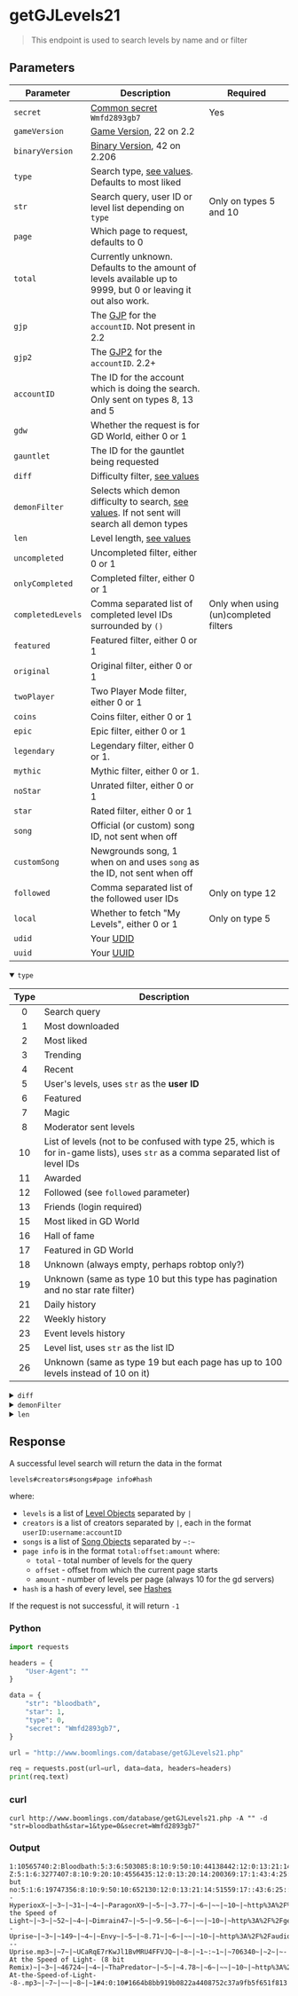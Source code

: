 # getGJLevels21

> This endpoint is used to search levels by name and or filter

## Parameters

| Parameter         | Description                                                                                                   | Required                              |
| ----------------- | ------------------------------------------------------------------------------------------------------------- | ------------------------------------- |
| `secret`          | [Common secret](/reference/secrets.md) `Wmfd2893gb7`                                                          | Yes                                   |
| `gameVersion`     | [Game Version](#), 22 on 2.2                                                                                  |                                       |
| `binaryVersion`   | [Binary Version](#), 42 on 2.206                                                                              |                                       |
| `type`            | Search type, [see values](#type). Defaults to most liked                                                      |                                       |
| `str`             | Search query, user ID or level list depending on `type`                                                       | Only on types 5 and 10                |
| `page`            | Which page to request, defaults to 0                                                                          |                                       |
| `total`           | Currently unknown. Defaults to the amount of levels available up to 9999, but 0 or leaving it out also work.  |                                       |
| `gjp`             | The [GJP](/topics/encryption/gjp.md) for the `accountID`. Not present in 2.2                                  |                                       |
| `gjp2`            | The [GJP2](/topics/encryption/gjp.md) for the `accountID`. 2.2+                                               |                                       |
| `accountID`       | The ID for the account which is doing the search. Only sent on types 8, 13 and 5                              |                                       |
| `gdw`             | Whether the request is for GD World, either 0 or 1                                                            |                                       |
| `gauntlet`        | The ID for the gauntlet being requested                                                                       |                                       |
| `diff`            | Difficulty filter, [see values](#diff)                                                                        |                                       |
| `demonFilter`     | Selects which demon difficulty to search, [see values](#demonFilter). If not sent will search all demon types |                                       |
| `len`             | Level length, [see values](#len)                                                                              |                                       |
| `uncompleted`     | Uncompleted filter, either 0 or 1                                                                             |                                       |
| `onlyCompleted`   | Completed filter, either 0 or 1                                                                               |                                       |
| `completedLevels` | Comma separated list of completed level IDs surrounded by `()`                                                | Only when using (un)completed filters |
| `featured`        | Featured filter, either 0 or 1                                                                                |                                       |
| `original`        | Original filter, either 0 or 1                                                                                |                                       |
| `twoPlayer`       | Two Player Mode filter, either 0 or 1                                                                         |                                       |
| `coins`           | Coins filter, either 0 or 1                                                                                   |                                       |
| `epic`            | Epic filter, either 0 or 1                                                                                    |                                       |
| `legendary`       | Legendary filter, either 0 or 1.                                                                              |                                       |
| `mythic`          | Mythic filter, either 0 or 1.                                                                                 |                                       |
| `noStar`          | Unrated filter, either 0 or 1                                                                                 |                                       |
| `star`            | Rated filter, either 0 or 1                                                                                   |                                       |
| `song`            | Official (or custom) song ID, not sent when off                                                               |                                       |
| `customSong`      | Newgrounds song, 1 when on and uses `song` as the ID, not sent when off                                       |                                       |
| `followed`        | Comma separated list of the followed user IDs                                                                 | Only on type 12                       |
| `local`           | Whether to fetch "My Levels", either 0 or 1                                                                   | Only on type 5                        |
| `udid`            | Your [UDID](/topics/encryption/id.md)                                                                         |                                       |
| `uuid`            | Your [UUID](/topics/encryption/id.md)                                                                         |                                       |
<details open id="type">
    <summary><code>type</code></summary>

| Type | Description                                                                       |
| :--: | --------------------------------------------------------------------------------- |
|  0   | Search query                                                                      |
|  1   | Most downloaded                                                                   |
|  2   | Most liked                                                                        |
|  3   | Trending                                                                          |
|  4   | Recent                                                                            |
|  5   | User's levels, uses `str` as the **user ID**                                      |
|  6   | Featured                                                                          |
|  7   | Magic                                                                             |
|  8   | Moderator sent levels                                                             |
|  10  | List of levels (not to be confused with type 25, which is for in-game lists), uses `str` as a comma separated list of level IDs |
|  11  | Awarded                                                                           |
|  12  | Followed (see `followed` parameter)                                               |
|  13  | Friends (login required)                                                          |
|  15  | Most liked in GD World                                                            |
|  16  | Hall of fame                                                                      |
|  17  | Featured in GD World                                                              |
|  18  | Unknown (always empty, perhaps robtop only?)                                      |
|  19  | Unknown (same as type 10 but this type has pagination and no star rate filter)    |
|  21  | Daily history                                                                     |
|  22  | Weekly history                                                                    |
|  23  | Event levels history                                                              | 
|  25  | Level list, uses `str` as the list ID                                             |
|  26  | Unknown (same as type 19 but each page has up to 100 levels instead of 10 on it)  |

</details>

<details id="diff">
    <summary><code>diff</code></summary>

| diff | Description                                                |
| :--: | ---------------------------------------------------------- |
|  -1  | N/A                                                        |
|  -2  | Demons (see `demonFilter` for specifying demon difficulty) |
|  1   | Easy                                                       |
|  2   | Normal                                                     |
|  3   | Hard                                                       |
|  4   | Harder                                                     |
|  5   | Insane                                                     |

</details>

<details id="demonFilter">
    <summary><code>demonFilter</code></summary>

| demonFilter | Description   |
| :---------: | ------------- |
|      1      | Easy demon    |
|      2      | Medium demon  |
|      3      | Hard demon    |
|      4      | Insane demon  |
|      5      | Extreme demon |

</details>

<details id="len">
    <summary><code>len</code></summary>

| len | Value  |
| :-: | ------ |
|  0  | Tiny   |
|  1  | Short  |
|  2  | Medium |
|  3  | Long   |
|  4  | XL     |

</details>

## Response

A successful level search will return the data in the format

```
levels#creators#songs#page info#hash
```

where:

- `levels` is a list of [Level Objects](/resources/client/level-components/level-object.md)  separated by `|`
- `creators` is a list of creators separated by `|`, each in the format `userID:username:accountID`
- `songs` is a list of [Song Objects](/resources/server/song.md) separated by `~:~`
- `page info` is in the format `total:offset:amount` where:
  - `total` - total number of levels for the query
  - `offset` - offset from which the current page starts
  - `amount` - number of levels per page (always 10 for the gd servers)
- `hash` is a hash of every level, see [Hashes](/resources/server/hashes.md?id=getgjlevels)
<!-- should the hash be explained here or on its own page like how the old docs had a page for CHK -->
<!-- no it should be explained on a separate page -Unsimply <3 -->

If the request is not successful, it will return `-1`


<!-- tabs:start -->

### **Python**

```py
import requests

headers = {
    "User-Agent": ""
}

data = {
    "str": "bloodbath",
    "star": 1,
    "type": 0,
    "secret": "Wmfd2893gb7",
}

url = "http://www.boomlings.com/database/getGJLevels21.php"

req = requests.post(url=url, data=data, headers=headers)
print(req.text)
```

### **curl**

```plain
curl http://www.boomlings.com/database/getGJLevels21.php -A "" -d "str=bloodbath&star=1&type=0&secret=Wmfd2893gb7"
```

<!-- tabs:end -->

### Output

```
1:10565740:2:Bloodbath:5:3:6:503085:8:10:9:50:10:44138442:12:0:13:21:14:2375318:17:1:43:6:25::18:10:19:10330:42:0:45:24746:3:V2hvc2UgYmxvb2Qgd2lsbCBiZSBzcGlsdCBpbiB0aGUgQmxvb2RiYXRoPyBXaG8gd2lsbCB0aGUgdmljdG9ycyBiZT8gSG93IG1hbnkgd2lsbCBzdXJ2aXZlPyBHb29kIGx1Y2suLi4=:15:3:30:7679228:31:0:37:0:38:0:39:0:46:1:47:2:35:467339|1:21761387:2:Bloodbath Z:5:1:6:3277407:8:10:9:20:10:4556435:12:0:13:20:14:200369:17:1:43:4:25::18:10:19:17840:42:0:45:0:3:UmVtYWtlIG9mIEJCLCBidXQgU2hvcnRlciBhbmQgbXVjaCBlYXNpZXIgWEQgTW9yZSBvZiBhIGdhbWVwbGF5IGxldmVsISAgSnVzdCBhIGZ1biBlYXN5IGRlbW9uLiBWZXJpZmllZCBCeSBYaW9kYXplciEgRW5qb3kgOkQ=:15:3:30:0:31:0:37:3:38:1:39:10:46:1:47:2:35:223469|1:64968478:2:Bloodbath but no:5:1:6:19747356:8:10:9:50:10:652130:12:0:13:21:14:51559:17::43:6:25::18:8:19:24992:42:0:45:23233:3:Qmxvb2RiYXRoLCBJdCdzIG5vdCBldmVuIHRoaXM=:15:3:30:0:31:0:37:0:38:1:39:8:46:1:47:2:35:706340|1:75795864:2:Bloodbath:5:2:6:12348083:8:10:9:40:10:88763:12:0:13:21:14:4326:17::43:5:25::18:7:19:25025:42:0:45:55947:3:VGhhbmtzIHRvIGV2ZXJ5b25lIGluIG15IGRpc2NvcmQgc2VydmVyIHRoYXQgY29udHJpYnV0ZWQ=:15:3:30:0:31:0:37:0:38:1:39:6:46:1:47:2:35:513064#503085:Riot:37415|3277407:Zyzyx:88354|12348083:KNOEPPEL:3009121|19747356:Texic:6152129#1~|~223469~|~2~|~ParagonX9 - HyperioxX~|~3~|~31~|~4~|~ParagonX9~|~5~|~3.77~|~6~|~~|~10~|~http%3A%2F%2Faudio.ngfiles.com%2F223000%2F223469_ParagonX9___HyperioxX.mp3~|~7~|~~|~8~|~1~:~1~|~467339~|~2~|~At the Speed of Light~|~3~|~52~|~4~|~Dimrain47~|~5~|~9.56~|~6~|~~|~10~|~http%3A%2F%2Fgeometrydashcontent.com%2Fsongs%2F467339.mp3~|~7~|~~|~8~|~1~:~1~|~513064~|~2~|~EnV - Uprise~|~3~|~149~|~4~|~Envy~|~5~|~8.71~|~6~|~~|~10~|~http%3A%2F%2Faudio.ngfiles.com%2F513000%2F513064_EnV---Uprise.mp3~|~7~|~UCaRqE7rKwJl1BvMRU4FFVJQ~|~8~|~1~:~1~|~706340~|~2~|~-At the Speed of Light- (8 bit Remix)~|~3~|~46724~|~4~|~ThaPredator~|~5~|~4.78~|~6~|~~|~10~|~http%3A%2F%2Faudio.ngfiles.com%2F706000%2F706340_-At-the-Speed-of-Light--8-.mp3~|~7~|~~|~8~|~1#4:0:10#1664b8bb919b0822a4408752c37a9fb5f651f813
```
